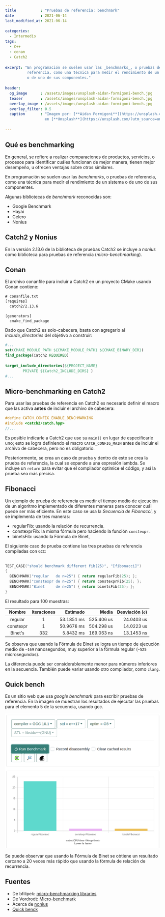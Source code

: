 ```yaml
---
title           : "Pruebas de referencia: benchmark"
date            : 2021-06-14
last_modified_at: 2021-06-14

categories:
  - Intermedio
tags:
  - C++
  - conan
  - Catch2

excerpt: "En programación se suelen usar las _benchmarks_, o pruebas de
          referencia, como una técnica para medir el rendimiento de un sistema 
          o de uno de sus componentes."

header:
  og_image      : /assets/images/unsplash-aidan-formigoni-bench.jpg
  teaser        : /assets/images/unsplash-aidan-formigoni-bench.jpg
  overlay_image : /assets/images/unsplash-aidan-formigoni-bench.jpg
  overlay_filter: 0.5
  caption       : "Imagen por: [**Aidan Formigoni**](https://unsplash.com/@aidanformigoni?utm_source=unsplash) 
                  en [**Unsplash**](https://unsplash.com/?utm_source=unsplash)"

---
```


## Qué es benchmarking

En general, se refiere a realizar comparaciones de productos, servicios, o
procesos para identificar cuáles funcionan de mejor manera, tienen mejor
desempeño, u ofrecen ventajas sobre otros similares.  

En programación se suelen usar las _benchmarks_, o pruebas de referencia, como
una técnica para medir el rendimiento de un sistema o de uno de sus componentes.

Algunas bibliotecas de _benchmark_ reconocidas son:

- Google Benchmark
- Hayai
- Celero
- Nonius

## Catch2 y Nonius

En la versión 2.13.6 de la biblioteca de pruebas Catch2 se incluye a _nonius_ como
biblioteca para pruebas de referencia (_micro-benchmarking_).

## Conan

El archivo conanfile para incluir a Catch2 en un proyecto CMake usando Conan
contiene:

```text
# conanfile.txt
[requires]
  catch2/2.13.6

[generators]
  cmake_find_package
```

Dado que Catch2 es solo-cabecera, basta con agregarlo al _include_directories_ 
del objetivo a construir:

```cmake
#...
set(CMAKE_MODULE_PATH ${CMAKE_MODULE_PATH} ${CMAKE_BINARY_DIR})
find_package(Catch2 REQUIRED)

target_include_directories(${PROJECT_NAME} 
        PRIVATE ${Catch2_INCLUDE_DIRS} )
#...
```

## Micro-benchmarking en Catch2

Para usar las pruebas de referencia en Catch2 es necesario definir el macro
que las activa **antes** de incluir el archivo de cabecera:

```c++
#define CATCH_CONFIG_ENABLE_BENCHMARKING
#include <catch2/catch.hpp>
//...
```

Es posible indicarle a Catch2 que use su `main()` en lugar de especificarle uno;
esto se logra definiendo el macro `CATCH_CONFIG_MAIN` antes de incluir el
archivo de cabecera, pero no es obligatorio.

Posteriormente, se crea un caso de prueba y dentro de este se crea la prueba
de referencia, la cual se expande a una expresión lambda.
Se incluye un `return` para evitar que el compilador optimice el código,
y así la prueba sea más precisa.

## Fibonacci

Un ejemplo de prueba de referencia es medir el tiempo medio de ejecución
de un algoritmo implementado de diferentes maneras para conocer cuál puede
ser más eficiente. En este caso se usa la _Secuencia de Fibonacci_, y 
se implementa de tres maneras:

- regularFib: usando la relación de recurrencia. 
- constexprFib: la misma fórmula pero haciendo la función `constexpr`.
- binetsFib: usando la Fórmula de Binet,

El siguiente caso de prueba contiene las tres pruebas de referencia
compiladas con `GCC`:

```c++

TEST_CASE("should benchmark different fib(25)", "[fibonacci]")
{
  BENCHMARK("regular   de n=25") { return regularFib(25); };
  BENCHMARK("constexpr de n=25") { return constexprFib(25); };
  BENCHMARK("Binet     de n=25") { return binetsFib(25); };
}
```

El resultado para 100 muestras:

| Nombre    | Iteraciones | Estimado    | Media       | Desviación (`σ`)|
| :---:     | :---:       |  ---:       |  ---:       |  ---:           |
| regular   | 1           | 53.1851 ms  | 525.406 us  | 24.0403 us      |
| constexpr | 1           | 50.9678 ms  | 504.298 us  | 14.0223 us      |
| Binet's   | 332         |  5.8432 ms  | 169.063 ns  | 13.1453 ns      |

Se observa que usando la Fórmula de Binet se logra un tiempo de ejecución medio
de `~169` nanosegundos, muy superior a la fórmula regular (`~525` 
microsegundos).

La diferencia puede ser considerablemente menor para números inferiores en la 
secuencia. También puede variar usando otro compilador, como `clang`.

## Quick bench

Es un sitio web que usa _google benchmark_ para escribir pruebas de referencia.
En la imagen se muestran los resultados de ejecutar las pruebas para el elemento
5 de la secuencia, usando gcc.

![quick-bench-fibonacci](/assets/screenshots/quick-bench-fibonacci.png)

Se puede observar que usando la Fórmula de Binet se obtiene un resultado
cercano a 20 veces más rápido que usando la fórmula de relación de recurrencia.

## Fuentes

- De bfilipek: [micro-benchmarking libraries](https://www.bfilipek.com/2016/01/micro-benchmarking-libraries-for-c.html)
- De Vordrodt: [Micro-benchmark](https://vorbrodt.blog/2019/03/18/micro-benchmarks/)
- Acerca de [nonius](https://nonius.io/)
- [Quick benck](https://quick-bench.com/)
